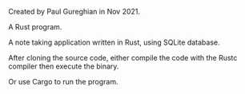 Created by Paul Gureghian in Nov 2021.

A Rust program.

A note taking application written in Rust, using SQLite database.

After cloning the source code, either compile the code with the Rustc compiler then execute the binary.

Or use Cargo to run the program.
